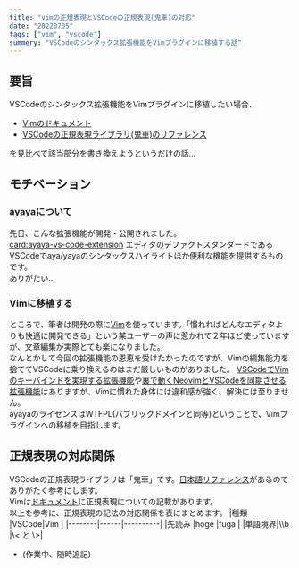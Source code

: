```yaml
---
title: "vimの正規表現とVSCodeの正規表現(鬼車)の対応"
date: "20220705"
tags: ["vim", "vscode"]
summery: "VSCodeのシンタックス拡張機能をVimプラグインに移植する話"
---
```


## 要旨
VSCodeのシンタックス拡張機能をVimプラグインに移植したい場合、

- [Vimのドキュメント](https://vim-jp.org/vimdoc-ja/pattern.html)
- [VSCodeの正規表現ライブラリ(鬼車)のリファレンス](https://macromates.com/manual/ja/regular_expressions)

を見比べて該当部分を書き換えようというだけの話…

## モチベーション
### ayayaについて
先日、こんな拡張機能が開発・公開されました。  
[card:ayaya-vs-code-extension](https://github.com/Taromati2/ayaya-vs-code-extension)
エディタのデファクトスタンダードであるVSCodeでaya/yayaのシンタックスハイライトほか便利な機能を提供するものです。  
ありがたい…

### Vimに移植する
ところで、筆者は開発の際に[Vim](https://vim-jp.org/)を使っています。「慣れればどんなエディタよりも快適に開発できる」という某ユーザーの声に惹かれて２年ほど使っていますが、文章編集が実際とても楽になりました。  
なんとかして今回の拡張機能の恩恵を受けたかったのですが、Vimの編集能力を捨ててVSCodeに乗り換えるのはまだ厳しいものがありました。
[VSCodeでVimのキーバインドを実現する拡張機能](https://github.com/VSCodeVim/Vim)や[裏で動くNeovimとVSCodeを同期させる拡張機能](https://github.com/vscode-neovim/vscode-neovim)はありますが、Vimに慣れた身体には違和感が強く、解決には至りません。  
ayayaのライセンスはWTFPL(パブリックドメインと同等)ということで、Vimプラグインへの移植を目指します。

## 正規表現の対応関係
VSCodeの正規表現ライブラリは「鬼車」です。[日本語リファレンス](https://macromates.com/manual/ja/regular_expressions)があるのでありがたく参考にします。  
Vimは[ドキュメント](https://vim-jp.org/vimdoc-ja/pattern.html)に正規表現についての記載があります。  
以上を参考に、正規表現の記法の対応関係を表にまとめます。
|種類    |VSCode|Vim       |
|--------|------|----------|
|先読み  |hoge  |fuga      |
|単語境界|\\\\b |\\< と \\>|


- (作業中、随時追記)
